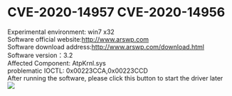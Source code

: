 # CVE-2020-14957 CVE-2020-14956
Experimental environment: win7 x32  
Software official website:http://www.arswp.com  
Software download address:http://www.arswp.com/download.html  
Software version：3.2  
Affected Component: AtpKrnl.sys     
problematic IOCTL: 0x00223CCA,0x00223CCD    
After running the software, please click this button to start the driver later  
![](https://github.com/y5s5k5/CVE-2020-14957-CVE-2020-14956/blob/master/1.png)
